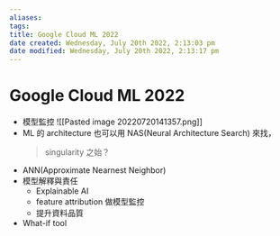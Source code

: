 ```yaml
---
aliases: 
tags: 
title: Google Cloud ML 2022
date created: Wednesday, July 20th 2022, 2:13:03 pm
date modified: Wednesday, July 20th 2022, 2:13:17 pm
---
```


# Google Cloud ML 2022

- 模型監控
![[Pasted image 20220720141357.png]]
- ML 的 architecture 也可以用 NAS(Neural Architecture Search) 來找，
	> singularity 之始？
- ANN(Approximate Nearnest Neighbor)
- 模型解釋與責任
	- Explainable AI
	- feature attribution 做模型監控
	- 提升資料品質
- What-if tool